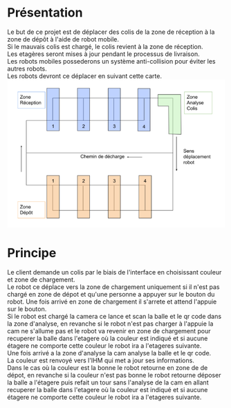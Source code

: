 # Présentation
Le but de ce projet est de déplacer des colis de la zone de réception à la zone de dépôt à l'aide de robot mobile.  
Si le mauvais colis est chargé, le colis revient à la zone de réception.  
Les etagères seront mises à jour pendant le processus de livraison.  
Les robots mobiles possederons un système anti-collision pour éviter les autres robots.  
Les robots devront ce déplacer en suivant cette carte.  
![chemin](./Assets/route.png)


# Principe
Le client demande un colis par le biais de l'interface en choisissant couleur et zone de chargement.  
Le robot ce déplace vers la zone de chargement uniquement si il n'est pas chargé en zone de dépot et qu'une personne a appuyer sur le bouton du robot. 
Une fois arrivé en zone de chargement il s'arrete et attend l'appuie sur le bouton.  
Si le robot est chargé la camera ce lance et scan la balle et le qr code dans la zone d'analyse, en revanche si le robot n'est pas charger à l'appuie la cam ne s'allume pas et le robot va revenir en zone de chargement pour recuperer la balle dans l'etagere où la couleur est indiqué et si aucune étagere ne comporte cette couleur le robot ira a l'etageres suivante.  
Une fois arrivé a la zone d'analyse la cam analyse la balle et le qr code.  
La couleur est renvoyé vers l'IHM qui met a jour ses informations.  
Dans le cas où la couleur est la bonne le robot retourne en zone de de dépot, en revanche si la couleur n'est pas bonne le robot retourne déposer la balle a l'étagere puis refait un tour sans l'analyse de la cam en allant recuperer la balle dans l'etagere où la couleur est indiqué et si aucune étagere ne comporte cette couleur le robot ira a l'etageres suivante. 





